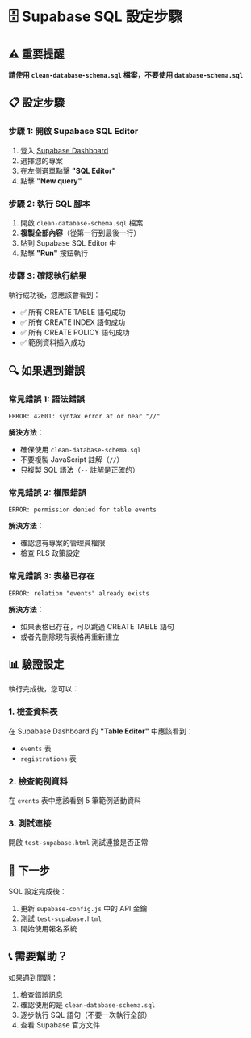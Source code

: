 # 🗄️ Supabase SQL 設定步驟

## ⚠️ 重要提醒

**請使用 `clean-database-schema.sql` 檔案，不要使用 `database-schema.sql`**

## 📋 設定步驟

### 步驟 1: 開啟 Supabase SQL Editor
1. 登入 [Supabase Dashboard](https://supabase.com/dashboard)
2. 選擇您的專案
3. 在左側選單點擊 **"SQL Editor"**
4. 點擊 **"New query"**

### 步驟 2: 執行 SQL 腳本
1. 開啟 `clean-database-schema.sql` 檔案
2. **複製全部內容**（從第一行到最後一行）
3. 貼到 Supabase SQL Editor 中
4. 點擊 **"Run"** 按鈕執行

### 步驟 3: 確認執行結果
執行成功後，您應該會看到：
- ✅ 所有 CREATE TABLE 語句成功
- ✅ 所有 CREATE INDEX 語句成功
- ✅ 所有 CREATE POLICY 語句成功
- ✅ 範例資料插入成功

## 🔍 如果遇到錯誤

### 常見錯誤 1: 語法錯誤
```
ERROR: 42601: syntax error at or near "//"
```
**解決方法**：
- 確保使用 `clean-database-schema.sql`
- 不要複製 JavaScript 註解（`//`）
- 只複製 SQL 語法（`--` 註解是正確的）

### 常見錯誤 2: 權限錯誤
```
ERROR: permission denied for table events
```
**解決方法**：
- 確認您有專案的管理員權限
- 檢查 RLS 政策設定

### 常見錯誤 3: 表格已存在
```
ERROR: relation "events" already exists
```
**解決方法**：
- 如果表格已存在，可以跳過 CREATE TABLE 語句
- 或者先刪除現有表格再重新建立

## 📊 驗證設定

執行完成後，您可以：

### 1. 檢查資料表
在 Supabase Dashboard 的 **"Table Editor"** 中應該看到：
- `events` 表
- `registrations` 表

### 2. 檢查範例資料
在 `events` 表中應該看到 5 筆範例活動資料

### 3. 測試連接
開啟 `test-supabase.html` 測試連接是否正常

## 🚀 下一步

SQL 設定完成後：
1. 更新 `supabase-config.js` 中的 API 金鑰
2. 測試 `test-supabase.html`
3. 開始使用報名系統

## 📞 需要幫助？

如果遇到問題：
1. 檢查錯誤訊息
2. 確認使用的是 `clean-database-schema.sql`
3. 逐步執行 SQL 語句（不要一次執行全部）
4. 查看 Supabase 官方文件






